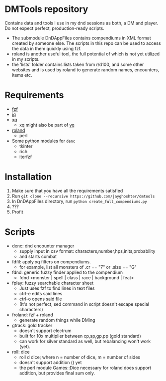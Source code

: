 # DMTools repository

Contains data and tools I use in my dnd sessions as both, a DM and player. Do not expect perfect, production-ready scripts. 

- The submodule DnDAppFiles contains compendiums in XML format created by someone else. The scripts in this repo can be used to access the data in them quickly using fzf.
- roland is another useful tool, the full potential of which is not yet utilized in my scripts. 
- the 'lists' folder contains lists taken from r/d100, and some other websites and is used by roland to generate random names, encounters, items etc.

# Requirements

- [fzf](https://github.com/junegunn/fzf)
- [jq](https://github.com/stedolan/jq)
- [xq](https://github.com/jeffbr13/xq)
    - xq might also be part of [yq](https://github.com/kislyuk/yq)
- [roland](https://github.com/rjbs/Roland)
    - perl
- Some python modules for `denc`
    - tkinter
    - rich
    - iterfzf

# Installation

1. Make sure that you have all the requirements satisfied
2. Run `git clone --recursive https://github.com/jayghoshter/dmtools` 
3. In DnDAppFiles directory, run `python create_full_compendiums.py`
4. ???
5. Profit

# Scripts
- denc: dnd encounter manager
    - supply input in csv format: characters,number,hps,inits,probability
    - and starts combat
- fdfil: apply xq filters on compendiums.
    - for example, list all monsters of .cr == "7" or .size == "G"
- fdnd: generic fuzzy finder applied to the compendium 
    - fdnd <monster | spell | class | race | background | feat>
- fplay: fuzzy searchable character sheet
    - Just uses fzf to find lines in text files
    - ctrl-e edits said lines
    - ctrl-o opens said file
    - (It's not perfect, sed command in script doesn't escape special characters)
- froland: fzf + roland
    - generate random things while DMing
- gtrack: gold tracker
    - doesn't support electrum
    - built for 10x multiplier between cp,sp,gp,pp (gold standard)
    - can work for silver standard as well, but rebalancing won't work (yet).
- roll: dice
    - roll <n>d<m> dice; where n = number of dice, m = number of sides
    - doesn't support addition () yet
    - the perl module Games::Dice necessary for roland does support addition, but provides final sum only.
